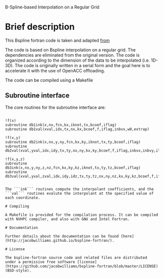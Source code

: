 B-Spline-based Interpolation on a Regular Grid

# Brief description

This Bspline fortran code is taken and adapted
[from](http://jacobwilliams.github.io/bspline-fortran/)

The code is based on Bspline interpolation on a regular grid. The dependencies are eliminated from the original version. The code is organized according to the dimension of the data to be interpolated (i.e. 1D-3D). The code is originally written in a serial form and the goal here is to accelerate it with the use of OpenACC offloading.                                                 

The code can be compiled using a Makefile

## Subroutine interface

The core routines for the subroutine interface are:

```Fortran

!f(x)
subroutine db1ink(x,nx,fcn,kx,iknot,tx,bcoef,iflag)
subroutine db1val(xval,idx,tx,nx,kx,bcoef,f,iflag,inbvx,w0,extrap)

!f(x,y)
subroutine db2ink(x,nx,y,ny,fcn,kx,ky,iknot,tx,ty,bcoef,iflag)
subroutine db2val(xval,yval,idx,idy,tx,ty,nx,ny,kx,ky,bcoef,f,iflag,inbvx,inbvy,iloy,w1,w0,extrap)

!f(x,y,z)
subroutine db3ink(x,nx,y,ny,z,nz,fcn,kx,ky,kz,iknot,tx,ty,tz,bcoef,iflag)
subroutine db3val(xval,yval,zval,idx,idy,idz,tx,ty,tz,nx,ny,nz,kx,ky,kz,bcoef,f,iflag,inbvx,inbvy,inbvz,iloy,iloz,w2,w1,w0,extrap)


The ```ink``` routines compute the interpolant coefficients, and the ```val``` routines evalute the interpolant at the specified value of each coordinate.

# Compiling

A Makefile is provided for the compilation process. It can be compiled with NVHPC compiler, and also with GNU and Intel Fortran.

# Documentation

Further details about the documentation can be found [here](http://jacobwilliams.github.io/bspline-fortran/).

# License

The bspline-fortran source code and related files are distributed under a permissive free software [license](https://github.com/jacobwilliams/bspline-fortran/blob/master/LICENSE) (BSD-style).
